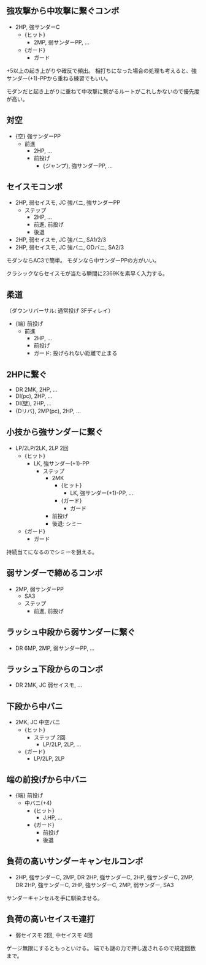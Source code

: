## 強攻撃から中攻撃に繋ぐコンボ

- 2HP, 強サンダーC
  - {ヒット}
    - 2MP, 弱サンダーPP, ...
  - {ガード}
    - ガード

+5以上の起き上がりや確反で頻出。
相打ちになった場合の処理も考えると、強サンダー(+1)-PPから重ねる練習でもいい。

モダンだと起き上がりに重ねて中攻撃に繋がるルートがこれしかないので優先度が高い。

## 対空

- {空} 強サンダーPP
  - 前進
    - 2HP, ...
    - 前投げ
      - {ジャンプ}, 強サンダーPP, ...

## セイスモコンボ

- 2HP, 弱セイスモ, JC 強バニ, 強サンダーPP
  - ステップ
    - 2HP, ...
    - 前進, 前投げ
    - 後退
- 2HP, 弱セイスモ, JC 強バニ, SA1/2/3
- 2HP, 弱セイスモ, JC 強バニ, ODバニ, SA2/3

モダンならAC3で簡単。
モダンなら中サンダーPPの方がいい。

クラシックならセイスモが当たる瞬間に2369Kを素早く入力する。

## 柔道

（ダウンリバーサル: 通常投げ 3Fディレイ）

- {端} 前投げ
  - 前進
    - 2HP, ...
    - 前投げ
    - ガード: 投げられない距離で止まる

## 2HPに繋ぐ

- DR 2MK, 2HP, ...
- DI(pc), 2HP, ...
- DI(壁), 2HP, ...
- {Dリバ}, 2MP(pc), 2HP, ...

## 小技から強サンダーに繋ぐ

- LP/2LP/2LK, 2LP 2回
  - {ヒット}
    - LK, 強サンダー(+1)-PP
      - ステップ
        - 2MK
          - {ヒット}
            - LK, 強サンダー(+1)-PP, ...
          - {ガード}
            - ガード
        - 前投げ
        - 後退: シミー
  - {ガード}
    - ガード

持続当てになるのでシミーを狙える。

## 弱サンダーで締めるコンボ

- 2MP, 弱サンダーPP
  - SA3
  - ステップ
    - 前進, 前投げ

## ラッシュ中段から弱サンダーに繋ぐ

- DR 6MP, 2MP, 弱サンダーPP, ...

## ラッシュ下段からのコンボ

- DR 2MK, JC 弱セイスモ, ...

## 下段から中バニ

- 2MK, JC 中空バニ
  - {ヒット}
    - ステップ 2回
      - LP/2LP, 2LP, ...
  - {ガード}
    - LP/2LP, 2LP

## 端の前投げから中バニ

- {端} 前投げ
  - 中バニ(+4)
    - {ヒット}
      - J.HP, ...
    - {ガード}
      - 前投げ
      - 後退

## 負荷の高いサンダーキャンセルコンボ

- 2HP, 強サンダーC, 2MP, DR 2HP, 強サンダーC, 2HP, 強サンダーC, 2MP, DR 2HP, 強サンダーC, 2HP, 強サンダーC, 2MP, 弱サンダー, SA3

サンダーキャンセルを手に馴染ませる。

## 負荷の高いセイスモ連打

- 弱セイスモ 2回, 中セイスモ 4回

ゲージ無限にするともっといける。
端でも謎の力で押し返されるので規定回数まで。
